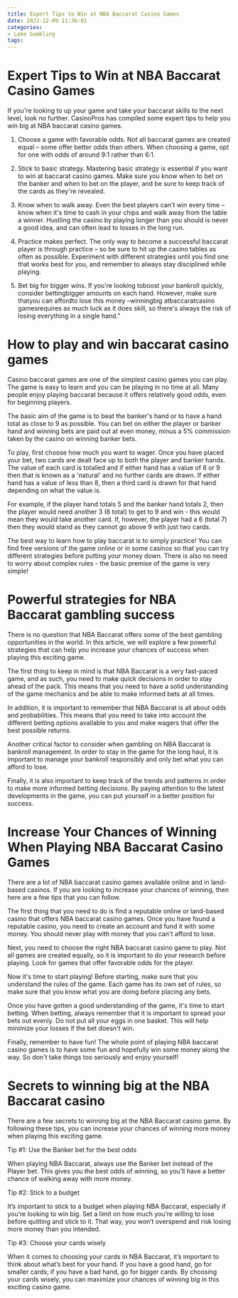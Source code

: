 ```yaml
---
title: Expert Tips to Win at NBA Baccarat Casino Games 
date: 2022-12-09 11:36:01
categories:
- Lake Gambling
tags:
---
```



#  Expert Tips to Win at NBA Baccarat Casino Games 

If you're looking to up your game and take your baccarat skills to the next level, look no further. CasinoPros has compiled some expert tips to help you win big at NBA baccarat casino games. 

1. Choose a game with favorable odds. Not all baccarat games are created equal – some offer better odds than others. When choosing a game, opt for one with odds of around 9:1 rather than 6:1. 

2. Stick to basic strategy. Mastering basic strategy is essential if you want to win at baccarat casino games. Make sure you know when to bet on the banker and when to bet on the player, and be sure to keep track of the cards as they're revealed. 

3. Know when to walk away. Even the best players can't win every time – know when it's time to cash in your chips and walk away from the table a winner. Hustling the casino by playing longer than you should is never a good idea, and can often lead to losses in the long run. 

4. Practice makes perfect. The only way to become a successful baccarat player is through practice – so be sure to hit up the casino tables as often as possible. Experiment with different strategies until you find one that works best for you, and remember to always stay disciplined while playing. 

5. Bet big for bigger wins. If you're looking toboost your bankroll quickly, consider bettingbigger amounts on each hand. However, make sure thatyou can affordto lose this money –winningbig atbaccaratcasino gamesrequires as much luck as it does skill, so there's always the risk of losing everything in a single hand."

#  How to play and win baccarat casino games 

Casino baccarat games are one of the simplest casino games you can play. The game is easy to learn and you can be playing in no time at all. Many people enjoy playing baccarat because it offers relatively good odds, even for beginning players.

The basic aim of the game is to beat the banker's hand or to have a hand total as close to 9 as possible. You can bet on either the player or banker hand and winning bets are paid out at even money, minus a 5% commission taken by the casino on winning banker bets.

To play, first choose how much you want to wager. Once you have placed your bet, two cards are dealt face up to both the player and banker hands. The value of each card is totalled and if either hand has a value of 8 or 9 then that is known as a 'natural' and no further cards are drawn. If either hand has a value of less than 8, then a third card is drawn for that hand depending on what the value is.

For example, if the player hand totals 5 and the banker hand totals 2, then the player would need another 3 (6 total) to get to 9 and win - this would mean they would take another card. If, however, the player had a 6 (total 7) then they would stand as they cannot go above 9 with just two cards.

The best way to learn how to play baccarat is to simply practice! You can find free versions of the game online or in some casinos so that you can try different strategies before putting your money down. There is also no need to worry about complex rules - the basic premise of the game is very simple!

#  Powerful strategies for NBA Baccarat gambling success 

There is no question that NBA Baccarat offers some of the best gambling opportunities in the world. In this article, we will explore a few powerful strategies that can help you increase your chances of success when playing this exciting game.

The first thing to keep in mind is that NBA Baccarat is a very fast-paced game, and as such, you need to make quick decisions in order to stay ahead of the pack. This means that you need to have a solid understanding of the game mechanics and be able to make informed bets at all times.

In addition, it is important to remember that NBA Baccarat is all about odds and probabilities. This means that you need to take into account the different betting options available to you and make wagers that offer the best possible returns.

Another critical factor to consider when gambling on NBA Baccarat is bankroll management. In order to stay in the game for the long haul, it is important to manage your bankroll responsibly and only bet what you can afford to lose.

Finally, it is also important to keep track of the trends and patterns in order to make more informed betting decisions. By paying attention to the latest developments in the game, you can put yourself in a better position for success.

#  Increase Your Chances of Winning When Playing NBA Baccarat Casino Games 

There are a lot of NBA baccarat casino games available online and in land-based casinos. If you are looking to increase your chances of winning, then here are a few tips that you can follow. 

The first thing that you need to do is find a reputable online or land-based casino that offers NBA baccarat casino games. Once you have found a reputable casino, you need to create an account and fund it with some money. You should never play with money that you can't afford to lose. 

Next, you need to choose the right NBA baccarat casino game to play. Not all games are created equally, so it is important to do your research before playing. Look for games that offer favorable odds for the player. 

Now it's time to start playing! Before starting, make sure that you understand the rules of the game. Each game has its own set of rules, so make sure that you know what you are doing before placing any bets. 

Once you have gotten a good understanding of the game, it's time to start betting. When betting, always remember that it is important to spread your bets out evenly. Do not put all your eggs in one basket. This will help minimize your losses if the bet doesn't win. 

Finally, remember to have fun! The whole point of playing NBA baccarat casino games is to have some fun and hopefully win some money along the way. So don't take things too seriously and enjoy yourself!

#  Secrets to winning big at the NBA Baccarat casino

There are a few secrets to winning big at the NBA Baccarat casino game. By following these tips, you can increase your chances of winning more money when playing this exciting game.

Tip #1: Use the Banker bet for the best odds

When playing NBA Baccarat, always use the Banker bet instead of the Player bet. This gives you the best odds of winning, so you’ll have a better chance of walking away with more money.

Tip #2: Stick to a budget

It’s important to stick to a budget when playing NBA Baccarat, especially if you’re looking to win big. Set a limit on how much you’re willing to lose before quitting and stick to it. That way, you won’t overspend and risk losing more money than you intended.

Tip #3: Choose your cards wisely

When it comes to choosing your cards in NBA Baccarat, it’s important to think about what’s best for your hand. If you have a good hand, go for smaller cards; if you have a bad hand, go for bigger cards. By choosing your cards wisely, you can maximize your chances of winning big in this exciting casino game.
